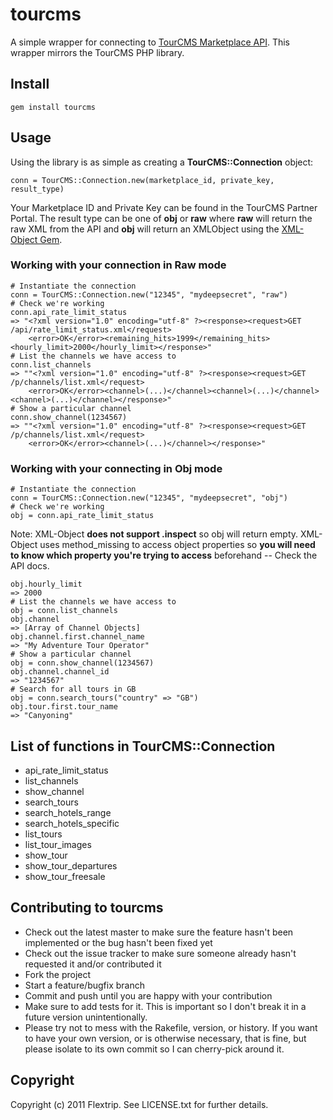 # tourcms

A simple wrapper for connecting to [TourCMS Marketplace API](http://www.tourcms.com/support/api/mp/). This wrapper mirrors the TourCMS PHP library.

## Install

	gem install tourcms
	
## Usage

Using the library is as simple as creating a **TourCMS::Connection** object:

	conn = TourCMS::Connection.new(marketplace_id, private_key, result_type)
	
Your Marketplace ID and Private Key can be found in the TourCMS Partner Portal. The result type can be one of **obj** or **raw** where **raw** will return the raw XML from the API and **obj** will return an XMLObject using the [XML-Object Gem](https://github.com/jordi/xml-object).

### Working with your connection in Raw mode

	# Instantiate the connection
	conn = TourCMS::Connection.new("12345", "mydeepsecret", "raw")
	# Check we're working
	conn.api_rate_limit_status
	=> "<?xml version="1.0" encoding="utf-8" ?><response><request>GET /api/rate_limit_status.xml</request>
		<error>OK</error><remaining_hits>1999</remaining_hits><hourly_limit>2000</hourly_limit></response>"
	# List the channels we have access to
	conn.list_channels
	=> ""<?xml version="1.0" encoding="utf-8" ?><response><request>GET /p/channels/list.xml</request>
		<error>OK</error><channel>(...)</channel><channel>(...)</channel><channel>(...)</channel></response>"
	# Show a particular channel
	conn.show_channel(1234567)
	=> ""<?xml version="1.0" encoding="utf-8" ?><response><request>GET /p/channels/list.xml</request>
		<error>OK</error><channel>(...)</channel></response>"

### Working with your connecting in Obj mode

	# Instantiate the connection
	conn = TourCMS::Connection.new("12345", "mydeepsecret", "obj")
	# Check we're working
	obj = conn.api_rate_limit_status
	
Note: XML-Object **does not support .inspect** so obj will return empty. XML-Object uses method_missing to access object properties so **you will need to know which property you're trying to access** beforehand -- Check the API docs.
	
	obj.hourly_limit
	=> 2000
	# List the channels we have access to
	obj = conn.list_channels
	obj.channel
	=> [Array of Channel Objects]
	obj.channel.first.channel_name
	=> "My Adventure Tour Operator"
	# Show a particular channel
	obj = conn.show_channel(1234567)
	obj.channel.channel_id
	=> "1234567"
	# Search for all tours in GB
	obj = conn.search_tours("country" => "GB")
	obj.tour.first.tour_name
	=> "Canyoning"

## List of functions in TourCMS::Connection

*	api\_rate\_limit\_status
*	list\_channels
*	show\_channel
*	search\_tours
*	search\_hotels\_range
*	search\_hotels\_specific
*	list\_tours
*	list\_tour\_images
*	show\_tour
*	show\_tour\_departures
*	show\_tour\_freesale

## Contributing to tourcms
 
* Check out the latest master to make sure the feature hasn't been implemented or the bug hasn't been fixed yet
* Check out the issue tracker to make sure someone already hasn't requested it and/or contributed it
* Fork the project
* Start a feature/bugfix branch
* Commit and push until you are happy with your contribution
* Make sure to add tests for it. This is important so I don't break it in a future version unintentionally.
* Please try not to mess with the Rakefile, version, or history. If you want to have your own version, or is otherwise necessary, that is fine, but please isolate to its own commit so I can cherry-pick around it.

## Copyright

Copyright (c) 2011 Flextrip. See LICENSE.txt for further details.

